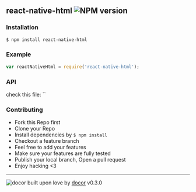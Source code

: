 ## react-native-html ![NPM version](https://img.shields.io/npm/v/react-native-html.svg?style=flat)



### Installation
```bash
$ npm install react-native-html
```

### Example
```js
var reactNativeHtml = require('react-native-html');
```

### API
check this file: ``

### Contributing
- Fork this Repo first
- Clone your Repo
- Install dependencies by `$ npm install`
- Checkout a feature branch
- Feel free to add your features
- Make sure your features are fully tested
- Publish your local branch, Open a pull request
- Enjoy hacking <3

---
![docor]()
built upon love by [docor](git+https://github.com/turingou/docor.git) v0.3.0
